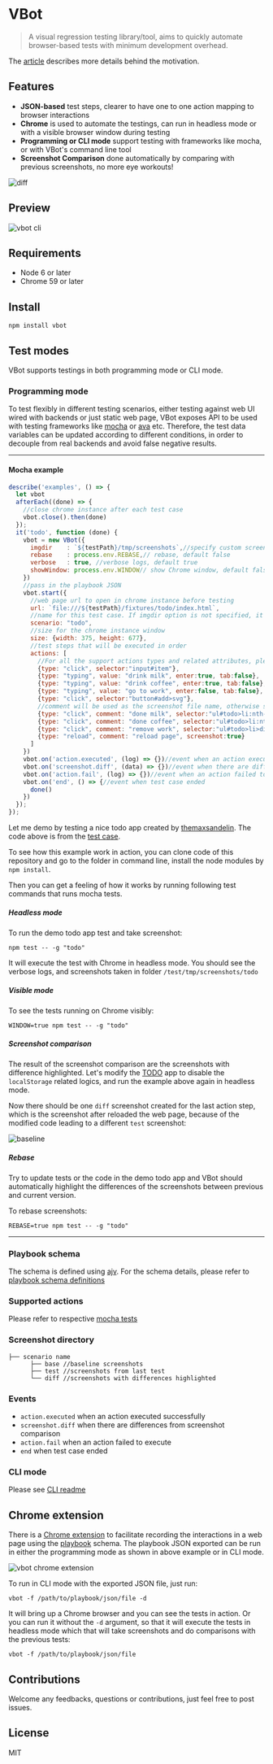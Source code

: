 # VBot
> A visual regression testing library/tool, aims to quickly automate browser-based tests with minimum development overhead.

The [article](http://katat.me/2017/01/09/vbot/) describes more details behind the motivation.

## Features
 - **JSON-based**
 test steps, clearer to have one to one action mapping to browser interactions
 - **Chrome**
  is used to automate the testings, can run in headless mode or with a visible browser window during testing
 - **Programming or CLI mode**
 support testing with frameworks like mocha, or with VBot's command line tool
 - **Screenshot Comparison**
 done automatically by comparing with previous screenshots, no more eye workouts!

 ![diff](img/8_reload_page_diff.png)

## Preview
![vbot cli](img/vbot-cli.gif)

## Requirements
 - Node 6 or later
 - Chrome 59 or later

## Install
`npm install vbot`

## Test modes
VBot supports testings in both programming mode or CLI mode.

### Programming mode
To test flexibly in different testing scenarios, either testing against web UI wired with backends or just static web page, VBot exposes API to be used with testing frameworks like [mocha](https://mochajs.org/) or [ava](https://github.com/avajs/ava) etc. Therefore, the test data variables can be updated according to different conditions, in order to decouple from real backends and avoid false negative results.

------------
#### Mocha example

```javascript
describe('examples', () => {
  let vbot
  afterEach((done) => {
    //close chrome instance after each test case
    vbot.close().then(done)
  });
  it('todo', function (done) {
    vbot = new VBot({
      imgdir    : `${testPath}/tmp/screenshots`,//specify custom screenshots' file paths
      rebase    : process.env.REBASE,// rebase, default false
      verbose   : true, //verbose logs, default true
      showWindow: process.env.WINDOW// show Chrome window, default false
    })
    //pass in the playbook JSON
    vbot.start({
      //web page url to open in chrome instance before testing
      url: `file:///${testPath}/fixtures/todo/index.html`,
      //name for this test case. If imgdir option is not specified, it will use this name as a screenshot folder
      scenario: "todo",
      //size for the chrome instance window
      size: {width: 375, height: 677},
      //test steps that will be executed in order
      actions: [
        //For all the support actions types and related attributes, please refer to the action tests
        {type: "click", selector:"input#item"},
        {type: "typing", value: "drink milk", enter:true, tab:false},
        {type: "typing", value: "drink coffee", enter:true, tab:false},
        {type: "typing", value: "go to work", enter:false, tab:false},
        {type: "click", selector:"button#add>svg"},
        //comment will be used as the screenshot file name, otherwise selectorstring will be used
        {type: "click", comment: "done milk", selector:"ul#todo>li:nth-child(3)>div>button:nth-child(2)>svg", screenshot:true},
        {type: "click", comment: "done coffee", selector:"ul#todo>li:nth-child(2)>div>button:nth-child(2)>svg", screenshot:true},
        {type: "click", comment: "remove work", selector:"ul#todo>li>div>button:nth-child(1)>svg", screenshot:true},
        {type: "reload", comment: "reload page", screenshot:true}
      ]
    })
    vbot.on('action.executed', (log) => {})//event when an action executed successfully
    vbot.on('screenshot.diff', (data) => {})//event when there are differences from screenshot comparison
    vbot.on('action.fail', (log) => {})//event when an action failed to execute
    vbot.on('end', () => {//event when test case ended
      done()
    })
  });
});
```

Let me demo by testing a nice todo app created by [themaxsandelin](https://github.com/themaxsandelin/todo). The code above is from the [test case](test/src/example-todo.js).

To see how this example work in action, you can clone code of this repository and go to the folder in command line, install the node modules by `npm install`.

Then you can get a feeling of how it works by running following test commands that runs mocha tests.

##### *Headless mode*
To run the demo todo app test and take screenshot:

`npm test -- -g "todo"`

It will execute the test with Chrome in headless mode. You should see the verbose logs, and screenshots taken in folder `/test/tmp/screenshots/todo`

##### *Visible mode*
To see the tests running on Chrome visibly:

`WINDOW=true npm test -- -g "todo"`

##### *Screenshot comparison*
The result of the screenshot comparison are the screenshots with difference highlighted. Let's modify the [TODO](test/fixtures/todo) app to disable the `localStorage` related logics, and run the example above again in headless mode.

Now there should be one `diff` screenshot created for the last action step, which is the screenshot after reloaded the web page, because of the modified code leading to a different `test` screenshot:

![baseline](img/diff.png)

##### *Rebase*
Try to update tests or the code in the demo todo app and VBot should automatically highlight the differences of the screenshots between previous and current version.

To rebase screenshots:

`REBASE=true npm test -- -g "todo"`

--------------------

### Playbook schema
The schema is defined using [ajv](https://github.com/epoberezkin/ajv). For the schema details, please refer to [playbook schema definitions](src/schema/playbook.json)

### Supported actions
Please refer to respective [mocha tests](test/src/actions.js)

### Screenshot directory
```
├── scenario name
      ├── base //baseline screenshots
      ├── test //screenshots from last test
      └── diff //screenshots with differences highlighted
```

### Events

 - `action.executed` when an action executed successfully
 - `screenshot.diff` when there are differences from screenshot comparison
 - `action.fail` when an action failed to execute
 - `end` when test case ended

### CLI mode
Please see [CLI readme](cli.md)

## Chrome extension
There is a [Chrome extension](https://chrome.google.com/webstore/detail/vbot-recorder/nngcjjhpjbaofdokebbcgcnkeebnidij?utm_source=chrome-ntp-icon) to facilitate recording the interactions in a web page using the [playbook](#playbook-schema) schema. The playbook JSON exported can be run in either the programming mode as shown in above example or in CLI mode.

![vbot chrome extension](img/vbot-chrome.gif)

To run in CLI mode with the exported JSON file, just run:

`vbot -f /path/to/playbook/json/file -d`

It will bring up a Chrome browser and you can see the tests in action.
Or you can run it without the `-d` argument, so that it will execute the tests in headless mode which that will take screenshots and do comparisons with the previous tests:

`vbot -f /path/to/playbook/json/file`

## Contributions
Welcome any feedbacks, questions or contributions, just feel free to post issues.

## License
MIT
